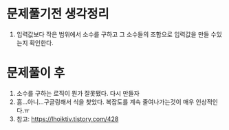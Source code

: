 # 문제풀기전 생각정리

1. 입력값보다 작은 범위에서 소수를 구하고 그 소수들의 조합으로 입력값을 만들 수있는지 확인한다.

# 문제풀이 후

1. 소수를 구하는 로직이 뭔가 잘못됐다. 다시 만들자
2. 흠...아니...구글링해서 식을 찾았다. 복잡도를 계속 줄여나가는것이 매우 인상적인다.ㅠ
3. 참고: https://lhoiktiv.tistory.com/428
